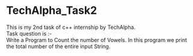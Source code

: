 # TechAlpha_Task2
This is my 2nd task of c++ internship by TechAlpha.<br>
Task question is :-<br> Write a Program to Count the number of Vowels.
In this program we print the total number of the entire input String.
